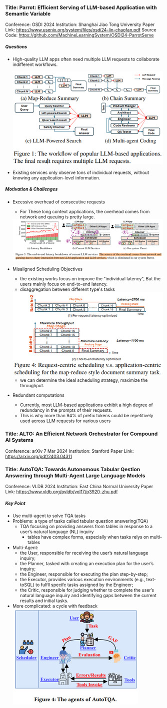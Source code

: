 ### Title: Parrot: Efficient Serving of LLM-based Application with Semantic Variable
Conference: OSDI 2024
Institution: Shanghai Jiao Tong University
Paper Link: https://www.usenix.org/system/files/osdi24-lin-chaofan.pdf
Source Code: https://github.com/MachineLearningSystem/OSDI24-ParrotServe

##### Questions
- High-quality LLM apps often need multiple LLM requests to collaborate indifferent workflows.

    <img src="./pictures/Parrot-different-workflows.png" width=500>

- Existing services only observe tons of individual requests, without knowing any application-level information.

##### Motivation & Challenges
- Excessive overhead of consecutive requests
    - For These long context applications, the overhead comes from network and queuing is pretty large.

    <img src="./pictures/Parrot-end-to-end-latency.png" width=800>
- Misaligned Scheduling Objectives
    - the existing works focus on improve the "individual latency", But the users mainly focus on end-to-end latency.
    - disaggregation between different type's tasks

    <img src="./pictures/Parrot-misaligned.png" width=500>

    - we can determine the ideal scheduling strategy, maximize the throughput.
- Redundant computations
    - Currently, most LLM-based applications exhibit a high degree of redundancy in the prompts of their requests.
    - This is why more than 94% of prefix tokens could be repetitively used across LLM requests for various users

### Title: ALTO: An Efficient Network Orchestrator for Compound AI Systems 
Conference: arXiv 7 Mar 2024 
Institution: Stanford 
Paper Link: https://arxiv.org/pdf/2403.04311


### Title: AutoTQA: Towards Autonomous Tabular Qestion Answering through Multi-Agent Large Language Models 
Conference: VLDB 2024 
Institution: East China Normal University
Paper Link: https://www.vldb.org/pvldb/vol17/p3920-zhu.pdf 

##### Key Point
- Use multi-agent to solve TQA tasks
- Problems: a type of tasks called tabular question answering(TQA)
    - TQA focusing on providing answers from tables in response to a user’s natural language (NL) inquiry
        - tables have complex forms, especially when tasks relys on multi-tables
- Multi-Agent:
    - the User, responsible for receiving the user’s natural language inquiry;
    - the Planner, tasked with creating an execution plan for the user’s inquiry; 
    - the Engineer, responsible for executing the plan step-by-step;
    - the Executor, provides various execution environments (e.g., text-toSQL) to fulfll specifc tasks assigned by the Engineer; 
    - the Critic, responsible for judging whether to complete the user’s natural language inquiry and identifying gaps between the current results and initial tasks. 
- More complicated: a cycle with feedback
    <img src="./pictures/AutoTQA-multiagent-cycle.png" width=400>